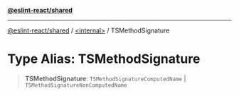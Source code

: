 [**@eslint-react/shared**](../../README.md)

***

[@eslint-react/shared](../../README.md) / [\<internal\>](../README.md) / TSMethodSignature

# Type Alias: TSMethodSignature

> **TSMethodSignature**: `TSMethodSignatureComputedName` \| `TSMethodSignatureNonComputedName`
